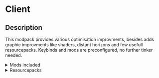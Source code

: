 # Client

## Description
This modpack provides various optimisation improvments, besides adds graphic improvments like shaders, distant horizons and few usefull resourcepacks.
Keybinds and mods are preconfigured, no further tinker needed.

<details>
  <summary>Mods included</summary>
  
- AppleSkin - Adds an ablity to view food stats and its effect on health and saturation
- Architectury - lib
- Auth Me - Relogin to your account directly from game
- Auto Clicker - Does what it says. Configure with "O" key, toggle with "I"
- Axiom - Minecraft answer to Blender https://modrinth.com/mod/axiom
- Bad Optimisations - Micelanious small optimisations
- Better Mount HUD - Hunger bar and mount health displayed at the same time. Xp bar replaced only when jumping.
- Better Ping Display - Displays ping at tab menu in ms
- Better F3 - Configurable F3 menu
- Blur+ - Adds blur to interface overlays
- Chat Heads - Prepends mini heads at player nicknames in chat and tab menu
- ChatAnimation - Adds animation to chat
- CIT Resewn - OptiFine CustomItemTextures port to Sodium
- Click Through Updated - Adds an ablity to click through item frames and signs. Press "F9" to toggle.
- Cloth Config - lib
- Collctive - lib
- Continuity - OptiFine connected textures prot to Sodium
- Dark Loading Screen - selfdescribed
- Distant Horizons - Adds LODs to Minecraft
- Dynamic FPS - Preservs resources of your PC when the game is not in focus by lowering graphics and setting FPS cap
- Enhanced Block Entities - Optimises block-entities e.g chests, shulkers etc.
- Entity Model Features - Optifine EMF port to Sodium
- Entity Texture Features - Optifine ETF port to Sodium
- Entity Cullling - Raytraced entity culling to optimise game
- Fabric API 
- Fabric Language Kotlin - lib
- Fast IP Ping - selfexplanatory
- Ferrite Core - memory usage optimisation
- Held Item Info - Shows info about th held item like in Bedrock
- Immediately Fast - Game launch time optimisation
- Indium - Sodium addon providing support for the Fabric Rendering API, based on Indigo
- Iris - shaders mod
- Jade - Displays info about what you are looking at
- Just Enough Breeding - Allows you to see breeding info. Press "U" on spawner egg
- Keep Inventory Sorted, Simple - Inventory Sorter
- Litematica - Schematica port to fabric
- Lithium - Performance optimisations mod
- M.R.U - lib
- MaLiLib - lib
- MidnightLib - lib
- MiniHUD - Highly configurable HUD with lots of features
- Mod Menu - Adds a mod menu to view and configure mods in game
- Model Gap Fix - fixes models gaps like fighing rod
- ModernFix - Performance improvments
- More chat history - selfexplonatory
- More Culling - Litteraly adds more culling options
- MouseTweaks - Inventory mouse interactions enchancer
- No Chat Reports - Strips cryptographic data from chat messages so Microsoft can`t spy on you
- Noisium - WorldGen optimisation
- OptiGUI - Optifine Custom GUI feature port to Sodium
- Peek - Additional information in item tooltips
- Placeholder API - lib
- Presence Footsteps - Sounds mod
- Resourcify - Adds an ablity to download shader and resourcepacks from in-game
- Roughly Enough Items - Recepie finder and viewer
- Roughly Enough Professions - Adds proffecions info to REI. Press "U" on emerald or spawn egg
- Simpple Voice Chat - Voicechat. Requires serverside mod to work. Press "V" to configure
- Sodium - Rendering engine
- Sodium Extra - More options for Sodium
- Sodium Shadowy Path Blocks - Adds smooth lightning to path blocks
- Status Effect Bars - Adds small customizable bars to the status effects overlay and in the inventory to show the remaining duration of effects
- Thread Tweak - Improves CPU scheduling
- ViaBackwards - Allows you to connect to newer servers
- ViaFabricPlus - Fabric mod to connect to EVERY Minecraft server version (Release, Beta, Alpha, Classic, Snapshots, Bedrock) with QoL fixes to the gameplay
- ViaVersion - Allows you to connect to older servers
- WaveyCapes - Makes capes wavey 
- WI Zoom - Zoom. Press "C", MWheel to adjust
- WorldEdit
- YetAnotherConfigLib - lib
</details>

<details>
  <summary>Resourcepacks</summary>
  ### Enabled
  - CTM OF-Fabric - Connected textures
  - BetterBoats
  - Flat Shulker Boxes
  - Better Flame Paricles
  - Axolotl Bucket Variants
  - Low On Fire - Makes fire effect less obstructive
  - Small Shield&Totem - Makes shield and totem held items less obstructive
  - LessPumpkinBlur - Makes pumpkin blur more opaque
  - Icons - adds icons to UI
  - Fancy Crops
  - Default Dark Mode - Makes all the UI Dark
  - Better Lanterns
  - Fresh Player Animations - player animations
  - Fresh animations - other mods animations
  - Glass Pane Culling Fix - fixes culling issue with glass panes
  
  #Optional
  - DetailedAnimationsReworked - Player model animation
  - Unique Dark - Dark UI with immersive containers UI
  - GUI Reworked - another RP that chages UI
  - Low Shield - for those who want only shield to be non-obstructive
  - Colorful Containers - Changes Colored Shulkers UI Color
  - enchant icons colorless - For those whot dont want Icons RP but want to see enchant icons
</details>
